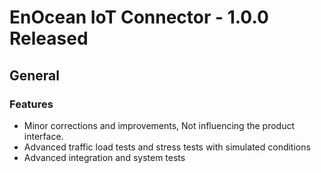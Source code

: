 # EnOcean IoT Connector - 1.0.0 Released

## General

### Features

- Minor corrections and improvements, Not influencing the product interface.
- Advanced traffic load tests and stress tests with simulated conditions
- Advanced integration and system tests


